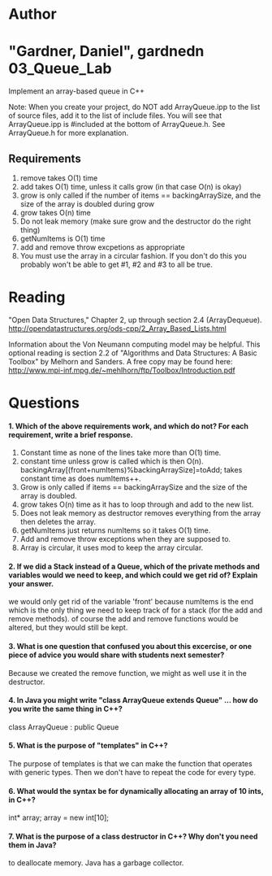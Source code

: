 Author
==========
"Gardner, Daniel", gardnedn
03_Queue_Lab
============

Implement an array-based queue in C++

Note: When you create your project, do NOT add ArrayQueue.ipp to the list of source files, add it to the list of include files. You will see that ArrayQueue.ipp is #included at the bottom of ArrayQueue.h. See ArrayQueue.h for more explanation.

Requirements
------------

1. remove takes O(1) time
2. add takes O(1) time, unless it calls grow (in that case O(n) is okay)
3. grow is only called if the number of items == backingArraySize, and the size of the array is doubled during grow
4. grow takes O(n) time
5. Do not leak memory (make sure grow and the destructor do the right thing)
6. getNumItems is O(1) time
7. add and remove throw excpetions as appropriate
8. You must use the array in a circular fashion. If you don't do this you probably won't be able to get #1, #2 and #3 to all be true.

Reading
=======
"Open Data Structures," Chapter 2, up through section 2.4 (ArrayDequeue). http://opendatastructures.org/ods-cpp/2_Array_Based_Lists.html

Information about the Von Neumann computing model may be helpful. This optional reading is section 2.2 of "Algorithms and Data Structures: A Basic Toolbox" by Melhorn and Sanders. A free copy may be found here: http://www.mpi-inf.mpg.de/~mehlhorn/ftp/Toolbox/Introduction.pdf

Questions
=========

#### 1. Which of the above requirements work, and which do not? For each requirement, write a brief response.

1. Constant time as none of the lines take more than O(1) time. 
2. constant time unless grow is called which is then O(n). backingArray[(front+numItems)%backingArraySize]=toAdd;
  takes constant time as does numItems++.
3. Grow is only called if items == backingArraySize and the size of the array is doubled.
4. grow takes O(n) time as it has to loop through and add to the new list.
5. Does not leak memory as destructor removes everything from the array then deletes the array.
6. getNumItems just returns numItems so it takes O(1) time.
7. Add and remove throw exceptions when they are supposed to.
8. Array is circular, it uses mod to keep the array circular. 

#### 2. If we did a Stack instead of a Queue, which of the private methods and variables would we need to keep, and which could we get rid of? Explain your answer.
we would only get rid of the variable 'front' because numItems is the end which is the only thing we need to keep track of for a stack (for the add and remove methods). of course the add and remove functions would be altered, but they would still be kept.

#### 3. What is one question that confused you about this excercise, or one piece of advice you would share with students next semester?
Because we created the remove function, we might as well use it in the destructor. 

#### 4. In Java you might write "class ArrayQueue extends Queue" ... how do you write the same thing in C++?
class ArrayQueue : public Queue
#### 5. What is the purpose of "templates" in C++?
The purpose of templates is that we can make the function that operates with generic types. Then we don't have to repeat the code for every type.
#### 6. What would the syntax be for dynamically allocating an array of 10 ints, in C++?
int* array;
array = new int[10];

#### 7. What is the purpose of a class destructor in C++? Why don't you need them in Java?
to deallocate memory. Java has a garbage collector.
